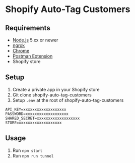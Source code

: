 # Shopify Auto-Tag Customers

## Requirements

- [Node.js](https://nodejs.org/) 5.xx or newer
- [ngrok](https://ngrok.com/)
- [Chrome](https://www.google.com/chrome/)
- [Postman Extension](https://chrome.google.com/webstore/detail/postman/fhbjgbiflinjbdggehcddcbncdddomop)
- Shopify store

## Setup

1. Create a private app in your Shopify store
2. Git clone shopify-auto-tag-customers
3. Setup `.env` at the root of shopify-auto-tag-customers
  ```
  API_KEY=xxxxxxxxxxxxxxxxxxx
  PASSWORD=xxxxxxxxxxxxxxxxxxx
  SHARED_SECRET=xxxxxxxxxxxxxxxxxxx
  STORE=xxxxxxxxxxxxxxxxxxx
  ```


## Usage

1. Run `npm start`
2. Run `npm run tunnel`
